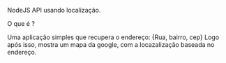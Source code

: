 NodeJS API usando localização.

O que é ?

Uma aplicação simples que recupera o endereço: {Rua, bairro, cep}
Logo após isso, mostra um mapa da google, com a locazalização baseada no endereço.
 
